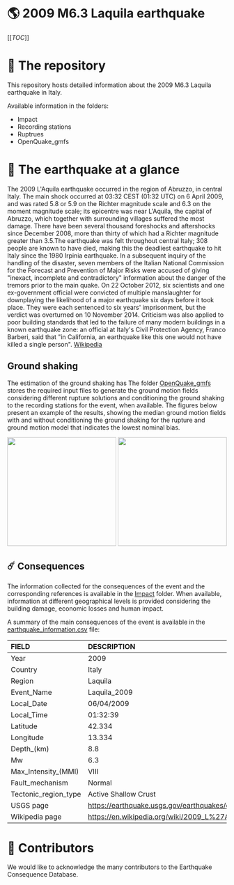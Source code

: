 # 🌎 2009 M6.3 Laquila earthquake
[[_TOC_]]

# 📂 The repository  

This repository hosts detailed information about the 2009 M6.3 Laquila earthquake in Italy.

Available information in the folders:

- Impact
- Recording stations
- Ruptrues
- OpenQuake_gmfs 


# 🚀 The earthquake at a glance 

The 2009 L'Aquila earthquake occurred in the region of Abruzzo, in central Italy. The main shock occurred at 03:32 CEST (01:32 UTC) on 6 April 2009, and was rated 5.8 or 5.9 on the Richter magnitude scale and 6.3 on the moment magnitude scale; its epicentre was near L'Aquila, the capital of Abruzzo, which together with surrounding villages suffered the most damage. There have been several thousand foreshocks and aftershocks since December 2008, more than thirty of which had a Richter magnitude greater than 3.5.The earthquake was felt throughout central Italy; 308 people are known to have died, making this the deadliest earthquake to hit Italy since the 1980 Irpinia earthquake. In a subsequent inquiry of the handling of the disaster, seven members of the Italian National Commission for the Forecast and Prevention of Major Risks were accused of giving "inexact, incomplete and contradictory" information about the danger of the tremors prior to the main quake. On 22 October 2012, six scientists and one ex-government official were convicted of multiple manslaughter for downplaying the likelihood of a major earthquake six days before it took place. They were each sentenced to six years' imprisonment, but the verdict was overturned on 10 November 2014. Criticism was also applied to poor building standards that led to the failure of many modern buildings in a known earthquake zone: an official at Italy's Civil Protection Agency, Franco Barberi, said that "in California, an earthquake like this one would not have killed a single person".
[Wikipedia](https://en.wikipedia.org/wiki/2009_L%27Aquila_earthquake)



## Ground shaking

The estimation of the ground shaking has The folder [OpenQuake_gmfs](./OpenQuake_gmfs/) stores the required input files to generate the ground motion fields considering different rupture solutions and conditioning the ground shaking to the recording stations for the event, when available. The figures below present an example of the results, showing the median ground motion fields with and without conditioning the ground shaking for the rupture and ground motion model that indicates the lowest nominal bias.

<img src="./OpenQuake_gmfs/median_gmf_stations_none.png" height="250">
<img src="./OpenQuake_gmfs/median_gmf_stations_seismic.png" height="250">

## ☄️ Consequences

The information collected for the consequences of the event and the corresponding references is available in the [Impact](./Impact) folder. When available, information at different geographical levels is provided considering the building damage, economic losses and human impact.

A summary of the main consequences of the event is available in the [earthquake_information.csv](./earthquake_information.csv) file:

| FIELD                | DESCRIPTION                                                            |
|:---------------------|:-----------------------------------------------------------------------|
| Year                 | 2009                                                                   |
| Country              | Italy                                                                  |
| Region               | Laquila                                                                |
| Event_Name           | Laquila_2009                                                           |
| Local_Date           | 06/04/2009                                                             |
| Local_Time           | 01:32:39                                                               |
| Latitude             | 42.334                                                                 |
| Longitude            | 13.334                                                                 |
| Depth_(km)           | 8.8                                                                    |
| Mw                   | 6.3                                                                    |
| Max_Intensity_(MMI)  | VIII                                                                   |
| Fault_mechanism      | Normal                                                                 |
| Tectonic_region_type | Active Shallow Crust                                                   |
| USGS page            | https://earthquake.usgs.gov/earthquakes/eventpage/usp000gvtu/executive |
| Wikipedia page       | https://en.wikipedia.org/wiki/2009_L%27Aquila_earthquake               |


# 🌟 Contributors 

We would like to acknowledge the many contributors to the Earthquake Consequence Database.
